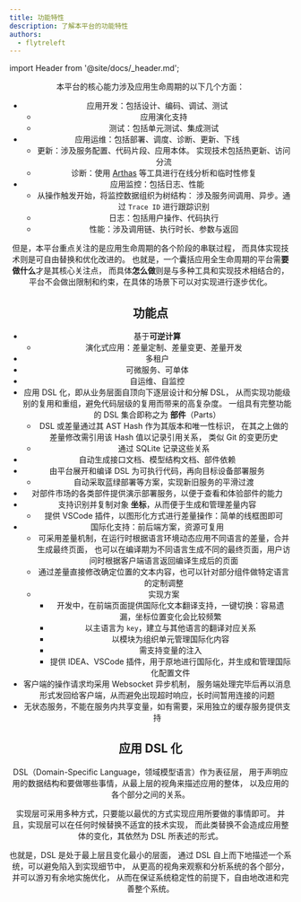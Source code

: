 ```yaml
---
title: 功能特性
description: 了解本平台的功能特性
authors:
  - flytreleft
---
```


import Header from '@site/docs/\_header.md';

<Header />

本平台的核心能力涉及应用生命周期的以下几个方面：

- 应用开发：包括设计、编码、调试、测试
  - 应用演化支持
  - 测试：包括单元测试、集成测试
- 应用运维：包括部署、调度、诊断、更新、下线
  - 更新：涉及服务配置、代码片段、应用本体。
    实现技术包括热更新、访问分流
  - 诊断：使用 [Arthas](https://arthas.aliyun.com/)
    等工具进行在线分析和临时性修复
- 应用监控：包括日志、性能
  - 从操作触发开始，将监控数据组织为树结构：
    涉及服务间调用、异步。通过 `Trace ID` 进行跟踪识别
  - 日志：包括用户操作、代码执行
  - 性能：涉及调用链、执行时长、参数与返回

但是，本平台重点关注的是应用生命周期的各个阶段的串联过程，
而具体实现技术则是可自由替换和优化改进的。
也就是，一个囊括应用全生命周期的平台需**要做什么**才是其核心关注点，
而具体**怎么做**则是与多种工具和实现技术相结合的，
平台不会做出限制和约束，在具体的场景下可以对实现进行逐步优化。

## 功能点

- 基于**可逆计算**
  - 演化式应用：差量定制、差量变更、差量开发
- 多租户
- 可微服务、可单体
- 自运维、自监控
- 应用 DSL 化，即从业务层面自顶向下逐层设计和分解 DSL，
  从而实现功能级别的复用和重组，避免代码层级的复用而带来的高复杂度。
  一组具有完整功能的 DSL 集合即称之为 **部件**（Parts）
  - DSL 或差量通过其 AST Hash 作为其版本和唯一性标识，
    在其之上做的差量修改需引用该 Hash 值以记录引用关系，
    类似 Git 的变更历史
  - 通过 SQLite 记录这些关系
- 自动生成接口文档、模型结构文档、部件依赖
- 由平台展开和编译 DSL 为可执行代码，再向目标设备部署服务
  - 自动采取蓝绿部署等方案，实现新旧服务的平滑过渡
- 对部件市场的各类部件提供演示部署服务，以便于查看和体验部件的能力
- 支持识别并复制对象 **坐标**，从而便于生成和管理差量内容
  - 提供 VSCode 插件，以图形化方式进行差量操作：简单的线框图即可
- 国际化支持：前后端方案，资源可复用
  - 可采用差量机制，在运行时根据语言环境动态应用不同语言的差量，合并生成最终页面，
    也可以在编译期为不同语言生成不同的最终页面，用户访问时根据客户端语言返回编译生成后的页面
  - 通过差量直接修改确定位置的文本内容，也可以针对部分组件做特定语言的定制调整
  - 实现方案
    - 开发中，在前端页面提供国际化文本翻译支持，一键切换：容易遗漏，坐标位置变化会比较频繁
    - 以主语言为 `key`，建立与其他语言的翻译对应关系
    - 以模块为组织单元管理国际化内容
    - 需支持变量的注入
    - 提供 IDEA、VSCode 插件，用于原地进行国际化，并生成和管理国际化配置文件
- 客户端的操作请求均采用 Websocket 异步机制，
  服务端处理完毕后再以消息形式发回给客户端，从而避免出现超时响应，长时间暂用连接的问题
- 无状态服务，不能在服务内共享变量，如有需要，采用独立的缓存服务提供支持

## 应用 DSL 化

DSL（Domain-Specific Language，领域模型语言）作为表征层，
用于声明应用的数据结构和要做哪些事情，从最上层的视角来描述应用的整体，
以及应用的各个部分之间的关系。

实现层可采用多种方式，只要能以最优的方式实现应用所要做的事情即可。
并且，实现层可以在任何时候替换不适宜的技术实现，
而此类替换不会造成应用整体的变化，其依然为 DSL 所表述的形式。

也就是，DSL 是处于最上层且变化最小的层面，
通过 DSL 自上而下地描述一个系统，可以避免陷入到实现细节中，
从更高的视角来观察和分析系统的各个部分，并可以游刃有余地实施优化，
从而在保证系统稳定性的前提下，自由地改进和完善整个系统。
